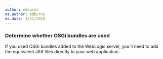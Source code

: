 ```yaml
---
author: edburns
ms.author: edburns
ms.date: 1/21/2020
---
```


### Determine whether OSGi bundles are used

If you used OSGi bundles added to the WebLogic server, you'll need to add the equivalent JAR files directly to your web application.


